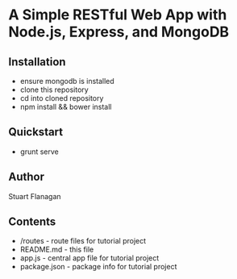 # A Simple RESTful Web App with Node.js, Express, and MongoDB

## Installation
* ensure mongodb is installed
* clone this repository
* cd into cloned repository
* npm install && bower install

## Quickstart
* grunt serve

## Author
Stuart Flanagan
## Contents
* /routes - route files for tutorial project
* README.md - this file
* app.js - central app file for tutorial project
* package.json - package info for tutorial project
